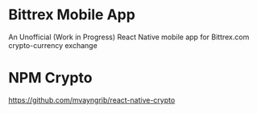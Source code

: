 # Bittrex Mobile App
An Unofficial (Work in Progress) React Native mobile app for Bittrex.com crypto-currency exchange 

# NPM Crypto
https://github.com/mvayngrib/react-native-crypto
